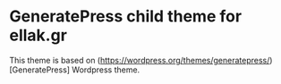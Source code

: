 # GeneratePress child theme for ellak.gr

This theme is based on (https://wordpress.org/themes/generatepress/)[GeneratePress] Wordpress theme.
